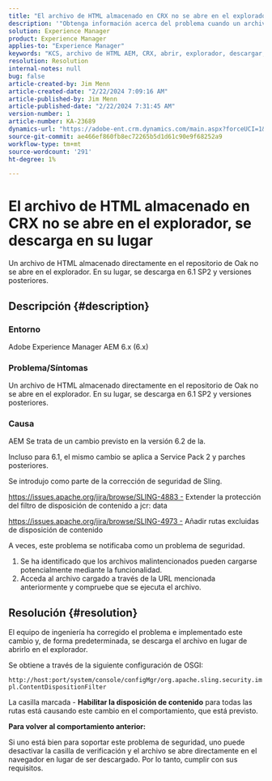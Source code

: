 ```yaml
---
title: "El archivo de HTML almacenado en CRX no se abre en el explorador, se descarga en su lugar"
description: '"Obtenga información acerca del problema cuando un archivo de HTML almacenado directamente en el repositorio de Oak no se abre en el explorador".'
solution: Experience Manager
product: Experience Manager
applies-to: "Experience Manager"
keywords: "KCS, archivo de HTML AEM, CRX, abrir, explorador, descargar, 6.x, Adobe Experience Manager 6.x, preguntas frecuentes"
resolution: Resolution
internal-notes: null
bug: false
article-created-by: Jim Menn
article-created-date: "2/22/2024 7:09:16 AM"
article-published-by: Jim Menn
article-published-date: "2/22/2024 7:31:45 AM"
version-number: 1
article-number: KA-23689
dynamics-url: "https://adobe-ent.crm.dynamics.com/main.aspx?forceUCI=1&pagetype=entityrecord&etn=knowledgearticle&id=64fe9348-51d1-ee11-9079-6045bd006268"
source-git-commit: ae466ef860fb8ec72265b5d1d61c90e9f68252a9
workflow-type: tm+mt
source-wordcount: '291'
ht-degree: 1%

---
```


# El archivo de HTML almacenado en CRX no se abre en el explorador, se descarga en su lugar


Un archivo de HTML almacenado directamente en el repositorio de Oak no se abre en el explorador. En su lugar, se descarga en 6.1 SP2 y versiones posteriores.

## Descripción {#description}


### Entorno

Adobe Experience Manager AEM 6.x (6.x)

### Problema/Síntomas

Un archivo de HTML almacenado directamente en el repositorio de Oak no se abre en el explorador. En su lugar, se descarga en 6.1 SP2 y versiones posteriores.

### Causa

AEM Se trata de un cambio previsto en la versión 6.2 de la.

Incluso para 6.1, el mismo cambio se aplica a Service Pack 2 y parches posteriores.

Se introdujo como parte de la corrección de seguridad de Sling.

https://issues.apache.org/jira/browse/SLING-4883 - Extender la protección del filtro de disposición de contenido a jcr: data

https://issues.apache.org/jira/browse/SLING-4973 - Añadir rutas excluidas de disposición de contenido

A veces, este problema se notificaba como un problema de seguridad.

1. Se ha identificado que los archivos malintencionados pueden cargarse potencialmente mediante la funcionalidad.
2. Acceda al archivo cargado a través de la URL mencionada anteriormente y compruebe que se ejecuta el archivo.



## Resolución {#resolution}


El equipo de ingeniería ha corregido el problema e implementado este cambio y, de forma predeterminada, se descarga el archivo en lugar de abrirlo en el explorador.

Se obtiene a través de la siguiente configuración de OSGI:

`http://host:port/system/console/configMgr/org.apache.sling.security.impl.ContentDispositionFilter`

La casilla marcada - <b>Habilitar la disposición de contenido</b> para todas las rutas está causando este cambio en el comportamiento, que está previsto.

<b>Para volver al comportamiento anterior:</b>

Si uno está bien para soportar este problema de seguridad, uno puede desactivar la casilla de verificación y el archivo se abre directamente en el navegador en lugar de ser descargado. Por lo tanto, cumplir con sus requisitos.
